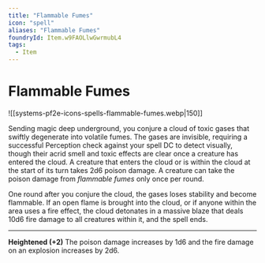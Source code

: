 ```yaml
---
title: "Flammable Fumes"
icon: "spell"
aliases: "Flammable Fumes"
foundryId: Item.w9FAOLlwGwrmubL4
tags:
  - Item
---
```


# Flammable Fumes
![[systems-pf2e-icons-spells-flammable-fumes.webp|150]]

Sending magic deep underground, you conjure a cloud of toxic gases that swiftly degenerate into volatile fumes. The gases are invisible, requiring a successful Perception check against your spell DC to detect visually, though their acrid smell and toxic effects are clear once a creature has entered the cloud. A creature that enters the cloud or is within the cloud at the start of its turn takes 2d6 poison damage. A creature can take the poison damage from _flammable fumes_ only once per round.

One round after you conjure the cloud, the gases loses stability and become flammable. If an open flame is brought into the cloud, or if anyone within the area uses a fire effect, the cloud detonates in a massive blaze that deals 10d6 fire damage to all creatures within it, and the spell ends.

* * *

**Heightened (+2)** The poison damage increases by 1d6 and the fire damage on an explosion increases by 2d6.
